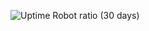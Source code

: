 ![Uptime Robot ratio (30 days)](https://img.shields.io/uptimerobot/ratio/m780933528-6b1cf08288f184ec70ef878e.svg)

